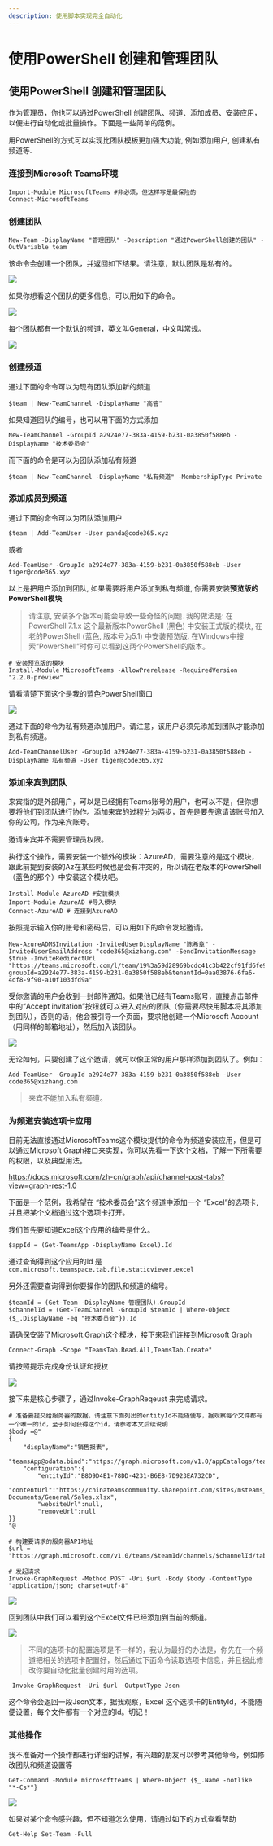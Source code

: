 ```yaml
---
description: 使用脚本实现完全自动化
---
```


# 使用PowerShell 创建和管理团队

## 使用PowerShell 创建和管理团队

作为管理员，你也可以通过PowerShell 创建团队、频道、添加成员、安装应用，以便进行自动化或批量操作。下面是一些简单的范例。


用PowerShell的方式可以实现比团队模板更加强大功能, 例如添加用户, 创建私有频道等.


### 连接到Microsoft Teams环境

```
Import-Module MicrosoftTeams #非必须，但这样写是最保险的
Connect-MicrosoftTeams
```

### 创建团队

```
New-Team -DisplayName "管理团队" -Description "通过PowerShell创建的团队" -OutVariable team
```

该命令会创建一个团队，并返回如下结果。请注意，默认团队是私有的。

![](<../.gitbook/assets/图片 290.png>)

如果你想看这个团队的更多信息，可以用如下的命令。

![](<../.gitbook/assets/图片 291.png>)

每个团队都有一个默认的频道，英文叫General，中文叫常规。

![](<../.gitbook/assets/图片 292.png>)

### 创建频道

通过下面的命令可以为现有团队添加新的频道

```
$team | New-TeamChannel -DisplayName "高管"
```

如果知道团队的编号，也可以用下面的方式添加

```
New-TeamChannel -GroupId a2924e77-383a-4159-b231-0a3850f588eb -DisplayName "技术委员会"
```

而下面的命令是可以为团队添加私有频道

```
$team | New-TeamChannel -DisplayName "私有频道" -MembershipType Private
```

### 添加成员到频道

通过下面的命令可以为团队添加用户

```
$team | Add-TeamUser -User panda@code365.xyz
```

或者

```
Add-TeamUser -GroupId a2924e77-383a-4159-b231-0a3850f588eb -User tiger@code365.xyz
```

以上是把用户添加到团队, 如果需要将用户添加到私有频道, 你需要安装**预览版的PowerShell模块**

> 请注意, 安装多个版本可能会导致一些奇怪的问题. 我的做法是: 在PowerShell 7.1.x 这个最新版本PowerShell (黑色) 中安装正式版的模块, 在老的PowerShell (蓝色, 版本号为5.1) 中安装预览版. 在Windows中搜索“PowerShell”时你可以看到这两个PowerShell的版本。


```
# 安装预览版的模块
Install-Module MicrosoftTeams -AllowPrerelease -RequiredVersion "2.2.0-preview"
```

请看清楚下面这个是我的蓝色PowerShell窗口

![](<../.gitbook/assets/图片 293.png>)

通过下面的命令为私有频道添加用户。请注意，该用户必须先添加到团队才能添加到私有频道。

```
Add-TeamChannelUser -GroupId a2924e77-383a-4159-b231-0a3850f588eb -DisplayName 私有频道 -User tiger@code365.xyz
```

### 添加来宾到团队

来宾指的是外部用户，可以是已经拥有Teams账号的用户，也可以不是，但你想要将他们到团队进行协作。添加来宾的过程分为两步，首先是要先邀请该账号加入你的公司，作为来宾账号。


邀请来宾并不需要管理员权限。


执行这个操作，需要安装一个额外的模块：AzureAD，需要注意的是这个模块，跟此前提到安装的Az在某些时候也是会有冲突的，所以请在老版本的PowerShell （蓝色的那个）中安装这个模块吧。

```
Install-Module AzureAD #安装模块
Import-Module AzureAD #导入模块
Connect-AzureAD # 连接到AzureAD
```

按照提示输入你的账号和密码后，可以用如下的命令发起邀请。

```
New-AzureADMSInvitation -InvitedUserDisplayName "陈希章" -InvitedUserEmailAddress "code365@xizhang.com" -SendInvitationMessage $true -InviteRedirectUrl "https://teams.microsoft.com/l/team/19%3a59d28969bcdc41c3b422cf91fd6fe94f%40thread.tacv2/conversations?groupId=a2924e77-383a-4159-b231-0a3850f588eb&tenantId=0aa03876-6fa6-4df8-9f90-a10f103dfd9a"
```

受你邀请的用户会收到一封邮件通知。如果他已经有Teams账号，直接点击邮件中的“Accept invitation”按钮就可以进入对应的团队（你需要尽快用脚本将其添加到团队），否则的话，他会被引导一个页面，要求他创建一个Microsoft Account（用同样的邮箱地址），然后加入该团队。

![](<../.gitbook/assets/图片 294.png>)

无论如何，只要创建了这个邀请，就可以像正常的用户那样添加到团队了。例如：

```
Add-TeamUser -GroupId a2924e77-383a-4159-b231-0a3850f588eb -User code365@xizhang.com
```

> 来宾不能加入私有频道。


### 为频道安装选项卡应用

目前无法直接通过MicrosoftTeams这个模块提供的命令为频道安装应用，但是可以通过Microsoft Graph接口来实现，你可以先看一下这个文档，了解一下所需要的权限，以及典型用法。

<https://docs.microsoft.com/zh-cn/graph/api/channel-post-tabs?view=graph-rest-1.0>

下面是一个范例，我希望在 “技术委员会”这个频道中添加一个 “Excel”的选项卡, 并且把某个文档通过这个选项卡打开。

我们首先要知道Excel这个应用的编号是什么。

```
$appId = (Get-TeamsApp -DisplayName Excel).Id
```

通过查询得到这个应用的Id 是`com.microsoft.teamspace.tab.file.staticviewer.excel`

另外还需要查询得到你要操作的团队和频道的编号。

```
$teamId = (Get-Team -DisplayName 管理团队).GroupId
$channelId = (Get-TeamChannel -GroupId $teamId | Where-Object {$_.DisplayName -eq "技术委员会"}).Id
```

请确保安装了Microsoft.Graph这个模块，接下来我们连接到Microsoft Graph

```
Connect-Graph -Scope "TeamsTab.Read.All,TeamsTab.Create"
```

请按照提示完成身份认证和授权

![](<../.gitbook/assets/图片 297.png>)

接下来是核心步骤了，通过Invoke-GraphReqeust 来完成请求。

```
# 准备要提交给服务器的数据，请注意下面列出的entityId不能随便写，据观察每个文件都有一个唯一的id，至于如何获得这个id，请参考本文后续说明
$body =@"                                                                               
{
	"displayName":"销售报表",
	"teamsApp@odata.bind":"https://graph.microsoft.com/v1.0/appCatalogs/teamsApps/$appId",
	"configuration":{
		"entityId":"B8D9D4E1-78DD-4231-B6E8-7D923EA732CD",			
		"contentUrl":"https://chinateamscommunity.sharepoint.com/sites/msteams_b5a289/Shared Documents/General/Sales.xlsx",
		"websiteUrl":null,
		"removeUrl":null
}}
"@

# 构建要请求的服务器API地址
$url = "https://graph.microsoft.com/v1.0/teams/$teamId/channels/$channelId/tabs"

# 发起请求
Invoke-GraphRequest -Method POST -Uri $url -Body $body -ContentType "application/json; charset=utf-8"
```

![](<../.gitbook/assets/图片 298.png>)

回到团队中我们可以看到这个Excel文件已经添加到当前的频道。

![](<../.gitbook/assets/图片 299.png>)

> 不同的选项卡的配置选项是不一样的，我认为最好的办法是，你先在一个频道把相关的选项卡配置好，然后通过下面命令读取选项卡信息，并且据此修改你要自动化批量创建时用的选项。

```
 Invoke-GraphRequest -Uri $url -OutputType Json
```

这个命令会返回一段Json文本，据我观察，Excel 这个选项卡的EntityId，不能随便设置，每个文件都有一个对应的Id。切记！


### 其他操作

我不准备对一个操作都进行详细的讲解，有兴趣的朋友可以参考其他命令，例如修改团队和频道设置等

```
Get-Command -Module microsoftteams | Where-Object {$_.Name -notlike "*-Cs*"}
```

![](<../.gitbook/assets/图片 295.png>)

如果对某个命令感兴趣，但不知道怎么使用，请通过如下的方式查看帮助

```
Get-Help Set-Team -Full
```

